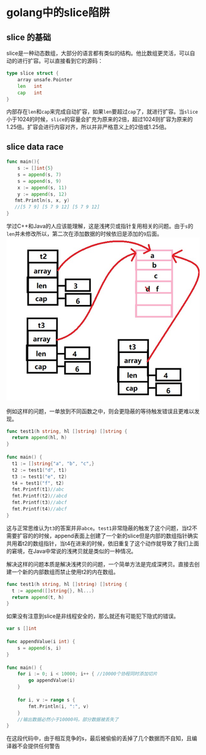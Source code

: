 # golang中的slice陷阱

## slice 的基础

slice是一种动态数组，大部分的语言都有类似的结构。他比数组更灵活，可以自动的进行扩容。可以直接看到它的源码：

```go
type slice struct {
    array unsafe.Pointer 
    len   int  
    cap   int
}
```

内部存在`len`和`cap`来完成自动扩容，如果`len`要超过`cap`了，就进行扩容。当`slice`小于1024的时候，`slice`的容量会扩充为原来的2倍，超过1024则扩容为原来的1.25倍。扩容会进行内容对齐，所以并非严格意义上的2倍或1.25倍。

## slice data race

```go
func main(){
    s := []int{5}
    s = append(s, 7)
    s = append(s, 9)
    x := append(s, 11)
    y := append(s, 12)
   fmt.Println(s, x, y)
   //[5 7 9] [5 7 9 12] [5 7 9 12]
}
```

学过C++和Java的人应该能理解，这是浅拷贝或指针复用相关的问题。由于`s`的`len`并未修改所以，第二次在添加数据的时候依旧是添加的`9`后面。
![alt 属性文本](..\Image\2021-4-25.jpg)


例如这样的问题，一单放到不同函数之中，则会更隐蔽的等待触发错误且更难以发现。

```go
func test1(h string, hl []string) []string {
  return append(hl, h)
}

func main() {
  t1 := []string{"a", "b", "c",}
  t2 := test1("d", t1)
  t3 := test1("e", t2)
  t4 = test1("f", t2)
  fmt.Printf(t1)//abc
  fmt.Printf(t2)//abcd
  fmt.Printf(t3)//abcf
  fmt.Printf(t4)//abcf
}
```


这与正常思维认为`t3`的答案并非`abce`。`test1`非常隐蔽的触发了这个问题，当t2不需要扩容的的时候，append表面上创建了一个新的slice但是内部的数组指针确实共用着t2的数组指针，当t4在进来的时候，依旧重复了这个动作就导致了我们上面的窘境，在Java中常说的浅拷贝就是类似的一种情况。

解决这样的问题本质是解决浅拷贝的问题，一个简单方法是完成深拷贝。直接去创建一个新的内部数组而禁止使用t2的内在数组。

```go
func test1(h string, hl []string) []string {
  t := append([]string{}, hl...)
  return append(t, h)
}
```

如果没有注意到slice是非线程安全的，那么就还有可能犯下隐式的错误。

```go
var s []int

func appendValue(i int) {
    s = append(s, i)
}

func main() {
    for i := 0; i < 10000; i++ { //10000个协程同时添加切片
        go appendValue(i)
    }

    for i, v := range s {
        fmt.Println(i, ":", v)
    }
    //输出数据必然小于10000吗，部分数据被丢失了
}
```

在这段代码中，由于相互竞争的s，最后被偷偷的丢掉了几个数据而不自知，且编译器不会提供任何警告
